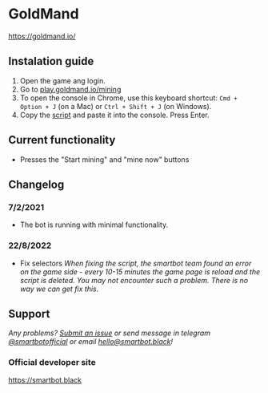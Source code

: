 # GoldMand

https://goldmand.io/

## Instalation guide

1. Open the game ang login.
2. Go to [play.goldmand.io/mining](https://play.goldmand.io/mining)
3. To open the console in Chrome, use this keyboard shortcut: `Cmd + Option + J` (on a Mac) or `Ctrl + Shift + J` (on Windows).
4. Copy the [script](https://github.com/SmartBotBlack/goldmand/blob/master/index.js) and paste it into the console. Press Enter.

## Current functionality

- Presses the "Start mining" and "mine now" buttons

## Changelog

### 7/2/2021

- The bot is running with minimal functionality.

### 22/8/2022

- Fix selectors
_When fixing the script, the smartbot team found an error on the game side - every 10-15 minutes the game page is reload and the script is deleted. You may not encounter such a problem. There is no way we can get fix this._


## Support

_Any problems? [Submit an issue](https://github.com/SmartBotBlack/goldmand/issues/new) or send message in telegram [@smartbotofficial](https://t.me/smartbotofficial) or email [hello@smartbot.black](hello@smartbot.black)!_

### Official developer site

https://smartbot.black
